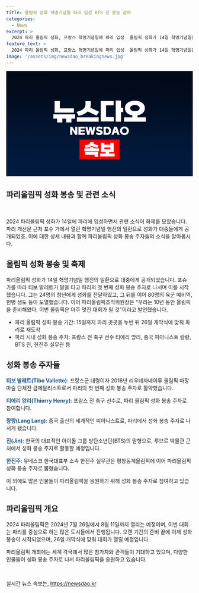 ```yaml
---
title: 올림픽 성화 혁명기념일 파리 입성 BTS 진 봉송 참여
categories:
  - News
excerpt: >
  2024 파리 올림픽 성화, 프랑스 혁명기념일에 파리 입성  올림픽 성화가 14일 혁명기념일을 맞아 파리에 도착했다. 프랑스 군 대령 티보 발레트가 첫 번째 성화를 봉송하며 열띤 행진이 이뤄졌고, 이를 이끌며 지나가는 80명의 군인과 예비역들이 시선을 사로잡았다. 파리올림픽조직위원장은 이번 올림픽은 아주 멋진 대회가 될 것이라고 설명했다. 성화는 15일까지 파리를 돌아다니며, 26일 개막식을 앞두고 파리로 돌아올 예정이며, 성화 봉송 주자로는 티에리 앙리, 랑랑, BTS 진 등이 참여한다.
feature_text: >
  2024 파리 올림픽 성화, 프랑스 혁명기념일에 파리 입성  올림픽 성화가 14일 혁명기념일을 맞아 파리에 도착했다. 프랑스 군 대령 티보 발레트가 첫 번째 성화를 봉송하며 열띤 행진이 이뤄졌고, 이를 이끌며 지나가는 80명의 군인과 예비역들이 시선을 사로잡았다. 파리올림픽조직위원장은 이번 올림픽은 아주 멋진 대회가 될 것이라고 설명했다. 성화는 15일까지 파리를 돌아다니며, 26일 개막식을 앞두고 파리로 돌아올 예정이며, 성화 봉송 주자로는 티에리 앙리, 랑랑, BTS 진 등이 참여한다.
image: '/assets/img/newsdao_breakingnews.jpg'
---
```


<p><img src="/assets/img/newsdao_breakingnews.jpg" alt="ontimetimes 속보" /></p>

<h2>파리올림픽 성화 봉송 및 관련 소식</h2>

<p data-ke-size="size16">&nbsp;</p>

<p>2024 파리올림픽 성화가 14일에 파리에 입성하면서 관련 소식이 화제를 모았습니다. 파리 개선문 근처 포슈 가에서 열린 혁명기념일 행진의 일환으로 성화가 대중들에게 공개되었죠. 이에 대한 상세 내용과 함께 파리올림픽 성화 봉송 주자들의 소식을 알아봅시다.</p>

<h2 data-ke-size="size26">올림픽 성화 봉송 및 축제</h2>

<p>파리올림픽 성화가 14일 혁명기념일 행진의 일환으로 대중에게 공개되었습니다. 포슈 가를 따라 티보 발레트가 말을 타고 파리의 첫 번째 성화 봉송 주자로 나서며 이를 시작했습니다. 그는 24명의 청년에게 성화를 전달하였고, 그 뒤를 이어 80명의 육군 예비역, 헌병 생도 등이 도열했습니다. 이어 파리올림픽조직위원장은 "우리는 10년 동안 올림픽을 준비해왔다. 이번 올림픽은 아주 멋진 대회가 될 것"이라고 발언했습니다.</p>

<ul>
<li>파리 올림픽 성화 봉송 기간: 15일까지 파리 곳곳을 누빈 뒤 26일 개막식에 맞춰 파리로 재도착</li>
<li>파리 시내 성화 봉송 주자: 프랑스 전 축구 선수 티에리 앙리, 중국 피아니스트 랑랑, BTS 진, 한진주 실무관 등</li>
</ul>

<h2 data-ke-size="size26">성화 봉송 주자들</h2>

<p><b><span style="color: #1a5490;">티보 발레트(Tibo Vallette)</span></b>: 프랑스군 대령이자 2016년 리우데자네이루 올림픽 마장 마술 단체전 금메달리스트로서 파리의 첫 번째 성화 봉송 주자로 활약했습니다.</p>

<p><b><span style="color: #1a5490;">티에리 앙리(Thierry Henry)</span></b>: 프랑스 전 축구 선수로, 파리 올림픽 성화 봉송 주자로 참여합니다.</p>

<p><b><span style="color: #1a5490;">랑랑(Lang Lang)</span></b>: 중국 출신의 세계적인 피아니스트로, 파리에서 성화 봉송 주자로 나서게 됐습니다.</p>

<p><b><span style="color: #1a5490;">진(Jin)</span></b>: 한국의 대표적인 아이돌 그룹 방탄소년단(BTS)의 맏형으로, 루브르 박물관 근처에서 성화 봉송 주자로 활동할 예정입니다.</p>

<p><b><span style="color: #1a5490;">한진주</span></b>: 유네스코 한국대표부 소속 한진주 실무관은 평창동계올림픽에 이어 파리올림픽 성화 봉송 주자로 뽑혔습니다.</p>

<p>이 외에도 많은 인물들이 파리올림픽을 응원하기 위해 성화 봉송 주자로 참여하고 있습니다.</p>

<h2 data-ke-size="size26">파리올림픽 개요</h2>

<p>2024 파리올림픽은 2024년 7월 26일에서 8월 11일까지 열리는 예정이며, 이번 대회는 파리를 중심으로 하는 많은 도시들에서 진행됩니다. 오랜 기간의 준비 끝에 이제 성화 봉송이 시작되었으며, 26일 개막식에 맞춰 대회가 열릴 예정입니다.</p>

<p>파리올림픽 개최에는 세계 각국에서 많은 참가자와 관객들이 기대하고 있으며, 다양한 인물들이 성화 봉송 주자로 나서 파리올림픽을 응원하고 있습니다.</p>

<p data-ke-size="size16">&nbsp;</p>
실시간 뉴스 속보는, <a href="https://newsdao.kr" rel="dofollow">https://newsdao.kr</a>


